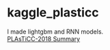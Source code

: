 # kaggle_plasticc

I made lightgbm and RNN models.  
[PLAsTiCC-2018 Summary](https://github.com/hakubishin3/kaggle_plasticc/blob/master/plasticc_memo.md)
